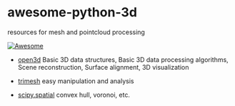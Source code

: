 # awesome-python-3d
resources for mesh and pointcloud processing

[![Awesome](https://awesome.re/badge.svg)](https://awesome.re)



* [open3d](https://github.com/IntelVCL/Open3D) Basic 3D data structures, Basic 3D data processing algorithms, Scene reconstruction, Surface alignment, 3D visualization

* [trimesh](https://github.com/mikedh/trimesh) easy manipulation and analysis

* [scipy.spatial](https://docs.scipy.org/doc/scipy/reference/spatial.html) convex hull, voronoi, etc.
